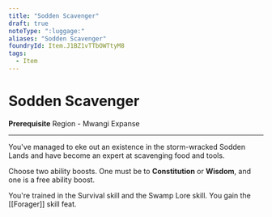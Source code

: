 ```yaml
---
title: "Sodden Scavenger"
draft: true
noteType: ":luggage:"
aliases: "Sodden Scavenger"
foundryId: Item.J1BZ1vTTbOWTtyM8
tags:
  - Item
---
```


# Sodden Scavenger

**Prerequisite** Region - Mwangi Expanse

* * *

You've managed to eke out an existence in the storm-wracked Sodden Lands and have become an expert at scavenging food and tools.

Choose two ability boosts. One must be to **Constitution** or **Wisdom**, and one is a free ability boost.

You're trained in the Survival skill and the Swamp Lore skill. You gain the [[Forager]] skill feat.
